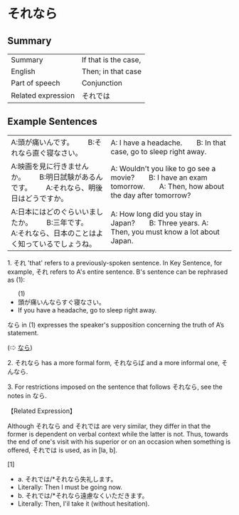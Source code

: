 # それなら

## Summary

<table><tr>   <td>Summary</td>   <td>If that is the case,</td></tr><tr>   <td>English</td>   <td>Then; in that case</td></tr><tr>   <td>Part of speech</td>   <td>Conjunction</td></tr><tr>   <td>Related expression</td>   <td>それでは</td></tr></table>

## Example Sentences

<table><tr>   <td>A:頭が痛いんです。  B:それなら直ぐ寝なさい。</td>   <td>A: I have a headache.&emsp;&emsp;B: In that case, go to sleep right away.</td></tr><tr>   <td>A:映画を見に行きませんか。  B:明日試験があるんです。  A:それなら、明後日はどうですか。</td>   <td>A: Wouldn't you like to go see a movie?&emsp;&emsp;B: I have an exam tomorrow.&emsp;&emsp;A: Then, how about the day after tomorrow?</td></tr><tr>   <td>A:日本にはどのぐらいいましたか。  B:三年です。  A:それなら、日本のことはよく知っているでしょうね。</td>   <td>A: How long did you stay in Japan?&emsp;&emsp;B: Three years. A: Then, you must know a lot about Japan.</td></tr></table>

<p>1. それ 'that' refers to a previously-spoken sentence. In Key Sentence, for example, それ refers to A's entire sentence. B's sentence can be rephrased as (1):</p>  <ul>(1) <li>頭が痛いんならすぐ寝なさい。</li> <li>If you have a headache, go to sleep right away.</li> </ul>  <p>なら in (1) expresses the speaker's supposition concerning the truth of A’s statement.</p>   <p>(⇨ <a href="#㊦ なら">なら</a>)</p>  <p>2. <span class="cloze">それなら</span> has a more formal form, <span class="cloze">それならば</span> and a more informal one, <span class="cloze">そんなら</span>.</p>  <p>3. For restrictions imposed on the sentence that follows <span class="cloze">それなら</span>, see the notes in なら.</p>  <p>【Related Expression】</p>  <p>Although <span class="cloze">それなら</span> and それでは are very similar, they differ in that the former is dependent on verbal context while the latter is not. Thus, towards the end of one's visit with his superior or on an occasion when something is offered, それでは is used, as in [la, b].</p>  <p>[1]</p> <ul> <li>a. それでは/*<span class="cloze">それなら</span>失礼します。</li> <li>Literally: Then I must be going now.</li> <div class="divide"></div> <li>b. それでは/*<span class="cloze">それなら</span>遠慮なくいただきます。</li> <li>Literally: Then, I'il take it (without hesitation).</li> </ul>

